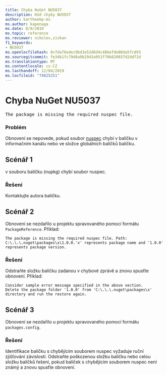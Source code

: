```yaml
---
title: Chyba NuGet NU5037
description: Kód chyby NU5037
author: kartheekp-ms
ms.author: kapenaga
ms.date: 8/9/2019
ms.topic: reference
ms.reviewer: nikolev,zivkan
f1_keywords:
- NU5037
ms.openlocfilehash: 0cfda76edec9bd1e52d6d4c48befde08da5fcd93
ms.sourcegitcommit: fe34b1fc79d6a9b2943a951f70b820037d2dd72d
ms.translationtype: MT
ms.contentlocale: cs-CZ
ms.lasthandoff: 12/04/2019
ms.locfileid: "74825251"
---
```

# <a name="nuget-error-nu5037"></a>Chyba NuGet NU5037
<pre>The package is missing the required nuspec file.</pre>

### <a name="issue"></a>Problém

Obnovení se nepovede, pokud soubor [nuspec](../nuspec.md) chybí v balíčku v informačním kanálu nebo ve složce globálních balíčků balíčku.

## <a name="scenario-1"></a>Scénář 1

v souboru balíčku (nupkg) chybí soubor nuspec.

### <a name="solution"></a>Řešení

Kontaktujte autora balíčku. 

## <a name="scenario-2"></a>Scénář 2

Obnovení se nezdařilo u projektu spravovaného pomocí formátu `PackageReference`. Příklad:

```
The package is missing the required nuspec file. Path: C:\.\.\.nuget\packages\x\1.0.0.'x' represents package name and '1.0.0' represents package version.
```

### <a name="solution"></a>Řešení

Odstraňte složku balíčku zadanou v chybové zprávě a znovu spusťte obnovení. Příklad:

```
Consider sample error message specified in the above section.
Delete the package folder '1.0.0' from 'C:\.\.\.nuget\packages\x' directory and run the restore again.
```

## <a name="scenario-3"></a>Scénář 3

Obnovení se nezdařilo u projektu spravovaného pomocí formátu `packages.config`.

### <a name="solution"></a>Řešení

Identifikace balíčku s chybějícím souborem nuspec vyžaduje ruční zjišťování závislostí. Odstraňte poškozenou složku balíčku nebo celou složku balíčků řešení, pokud balíček s chybějícím souborem nuspec není známý a znovu spusťte obnovení.